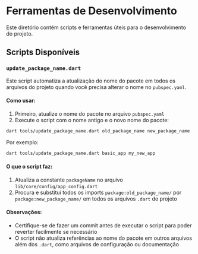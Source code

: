 # Ferramentas de Desenvolvimento

Este diretório contém scripts e ferramentas úteis para o desenvolvimento do projeto.

## Scripts Disponíveis

### `update_package_name.dart`

Este script automatiza a atualização do nome do pacote em todos os arquivos do projeto quando você precisa alterar o nome no `pubspec.yaml`.

#### Como usar:

1. Primeiro, atualize o nome do pacote no arquivo `pubspec.yaml`
2. Execute o script com o nome antigo e o novo nome do pacote:

```bash
dart tools/update_package_name.dart old_package_name new_package_name
```

Por exemplo:

```bash
dart tools/update_package_name.dart basic_app my_new_app
```

#### O que o script faz:

1. Atualiza a constante `packageName` no arquivo `lib/core/config/app_config.dart`
2. Procura e substitui todos os imports `package:old_package_name/` por `package:new_package_name/` em todos os arquivos `.dart` do projeto

#### Observações:

- Certifique-se de fazer um commit antes de executar o script para poder reverter facilmente se necessário
- O script não atualiza referências ao nome do pacote em outros arquivos além dos `.dart`, como arquivos de configuração ou documentação
